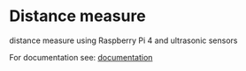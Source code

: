 #  Distance measure
distance measure using Raspberry Pi 4 and ultrasonic sensors


For documentation see: [documentation](docs/readme.md)
